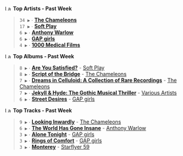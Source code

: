 <!--START_LASTFM_ARTISTS:{"period": "7day", "rows": 5}-->
<a href="https://last.fm" target="_blank"><img src="https://user-images.githubusercontent.com/17434202/215290617-e793598d-d7c9-428f-9975-156db1ba89cc.svg" alt="Last.fm Logo" width="18" height="13"/></a> **Top Artists - Past Week**

> `34 ▶️` ∙ **[The Chameleons](https://www.last.fm/music/The+Chameleons)**<br/>
> `17 ▶️` ∙ **[Soft Play](https://www.last.fm/music/Soft+Play)**<br/>
> `6 ▶️` ∙ **[Anthony Warlow](https://www.last.fm/music/Anthony+Warlow)**<br/>
> `6 ▶️` ∙ **[GAP girls](https://www.last.fm/music/GAP+girls)**<br/>
> `4 ▶️` ∙ **[1000 Medical Films](https://www.last.fm/music/1000+Medical+Films)**<br/>
<!--END_LASTFM_ARTISTS-->

<!--START_LASTFM_ALBUMS:{"period": "7day", "rows": 5}-->
<a href="https://last.fm" target="_blank"><img src="https://user-images.githubusercontent.com/17434202/215290617-e793598d-d7c9-428f-9975-156db1ba89cc.svg" alt="Last.fm Logo" width="18" height="13"/></a> **Top Albums - Past Week**

> `8 ▶️` ∙ **[Are You Satisfied?](https://www.last.fm/music/Soft+Play/Are+You+Satisfied%3F)** - [Soft Play](https://www.last.fm/music/Soft+Play)<br/>
> `8 ▶️` ∙ **[Script of the Bridge](https://www.last.fm/music/The+Chameleons/Script+of+the+Bridge)** - [The Chameleons](https://www.last.fm/music/The+Chameleons)<br/>
> `7 ▶️` ∙ **[Dreams in Celluloid: A Collection of Rare Recordings](https://www.last.fm/music/The+Chameleons/Dreams+in+Celluloid:+A+Collection+of+Rare+Recordings)** - [The Chameleons](https://www.last.fm/music/The+Chameleons)<br/>
> `7 ▶️` ∙ **[Jekyll & Hyde: The Gothic Musical Thriller](https://www.last.fm/music/Various+Artists/Jekyll+&+Hyde:+The+Gothic+Musical+Thriller)** - [Various Artists](https://www.last.fm/music/Various+Artists)<br/>
> `6 ▶️` ∙ **[Street Desires](https://www.last.fm/music/GAP+girls/Street+Desires)** - [GAP girls](https://www.last.fm/music/GAP+girls)<br/>
<!--END_LASTFM_ALBUMS-->

<!--START_LASTFM_TRACKS:{"period": "7day", "rows": 5}-->
<a href="https://last.fm" target="_blank"><img src="https://user-images.githubusercontent.com/17434202/215290617-e793598d-d7c9-428f-9975-156db1ba89cc.svg" alt="Last.fm Logo" width="18" height="13"/></a> **Top Tracks - Past Week**

> `9 ▶️` ∙ **[Looking Inwardly](https://www.last.fm/music/The+Chameleons/_/Looking+Inwardly)** - [The Chameleons](https://www.last.fm/music/The+Chameleons)<br/>
> `6 ▶️` ∙ **[The World Has Gone Insane](https://www.last.fm/music/Anthony+Warlow/_/The+World+Has+Gone+Insane)** - [Anthony Warlow](https://www.last.fm/music/Anthony+Warlow)<br/>
> `3 ▶️` ∙ **[Alone Tonight](https://www.last.fm/music/GAP+girls/_/Alone+Tonight)** - [GAP girls](https://www.last.fm/music/GAP+girls)<br/>
> `3 ▶️` ∙ **[Rings of Comfort](https://www.last.fm/music/GAP+girls/_/Rings+of+Comfort)** - [GAP girls](https://www.last.fm/music/GAP+girls)<br/>
> `3 ▶️` ∙ **[Monterey](https://www.last.fm/music/Starflyer+59/_/Monterey)** - [Starflyer 59](https://www.last.fm/music/Starflyer+59)<br/>
<!--END_LASTFM_TRACKS-->